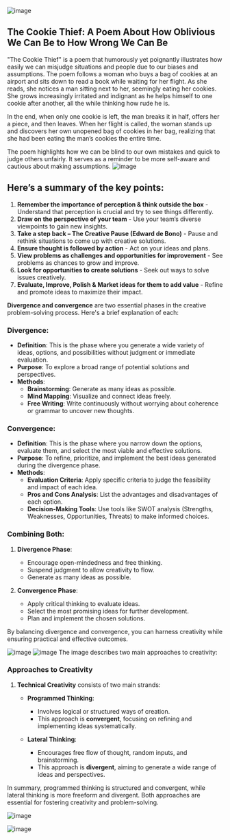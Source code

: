 ![image](https://github.com/anusha-tikarya/Soft_skills/assets/84814767/6c6da191-8b12-4e9a-8204-ac84bf3006d9)
## The Cookie Thief: A Poem About How Oblivious We Can Be to How Wrong We Can Be

"The Cookie Thief" is a poem that humorously yet poignantly 
illustrates how easily we can misjudge situations and people due to our biases and assumptions. 
The poem follows a woman who buys a bag of cookies at an airport and sits down to read a book while waiting for her flight.
As she reads, she notices a man sitting next to her, seemingly eating her cookies. She grows increasingly irritated and indignant as he
helps himself to one cookie after another, all the while thinking how rude he is. 

In the end, when only one cookie is left,
the man breaks it in half, offers her a piece, 
and then leaves. When her flight is called, the woman stands up and discovers her own unopened bag of cookies in her bag,
realizing that she had been eating the man’s cookies the entire time. 

The poem highlights how we can be blind to our own mistakes and quick to judge others unfairly.
It serves as a reminder to be more self-aware and cautious about making assumptions.
![image](https://github.com/anusha-tikarya/Soft_skills/assets/84814767/9909ac96-0fad-4a3b-80c9-98c5f2fa72e8)
## Here’s a summary of the key points:

1. **Remember the importance of perception & think outside the box** - Understand that perception is crucial and try to see things differently.
2. **Draw on the perspective of your team** - Use your team’s diverse viewpoints to gain new insights.
3. **Take a step back – The Creative Pause (Edward de Bono)** - Pause and rethink situations to come up with creative solutions.
4. **Ensure thought is followed by action** - Act on your ideas and plans.
5. **View problems as challenges and opportunities for improvement** - See problems as chances to grow and improve.
6. **Look for opportunities to create solutions** - Seek out ways to solve issues creatively.
7. **Evaluate, Improve, Polish & Market ideas for them to add value** - Refine and promote ideas to maximize their impact.

 **Divergence and convergence** are two essential phases in the creative problem-solving process. Here's a brief explanation of each:

### Divergence:
- **Definition**: This is the phase where you generate a wide variety of ideas, options, and possibilities without judgment or immediate evaluation.
- **Purpose**: To explore a broad range of potential solutions and perspectives.
- **Methods**:
  - **Brainstorming**: Generate as many ideas as possible.
  - **Mind Mapping**: Visualize and connect ideas freely.
  - **Free Writing**: Write continuously without worrying about coherence or grammar to uncover new thoughts.

### Convergence:
- **Definition**: This is the phase where you narrow down the options, evaluate them, and select the most viable and effective solutions.
- **Purpose**: To refine, prioritize, and implement the best ideas generated during the divergence phase.
- **Methods**:
  - **Evaluation Criteria**: Apply specific criteria to judge the feasibility and impact of each idea.
  - **Pros and Cons Analysis**: List the advantages and disadvantages of each option.
  - **Decision-Making Tools**: Use tools like SWOT analysis (Strengths, Weaknesses, Opportunities, Threats) to make informed choices.

### Combining Both:
1. **Divergence Phase**:
   - Encourage open-mindedness and free thinking.
   - Suspend judgment to allow creativity to flow.
   - Generate as many ideas as possible.

2. **Convergence Phase**:
   - Apply critical thinking to evaluate ideas.
   - Select the most promising ideas for further development.
   - Plan and implement the chosen solutions.

By balancing divergence and convergence, you can harness creativity while ensuring practical and effective outcomes.

![image](https://github.com/anusha-tikarya/Soft_skills/assets/84814767/81296b5c-c078-4010-b2f2-bac29e9db144)
![image](https://github.com/anusha-tikarya/Soft_skills/assets/84814767/530f17c2-88a0-4f01-9628-0eadc09f5304)
The image describes two main approaches to creativity:

### Approaches to Creativity

1. **Technical Creativity** consists of two main strands:
   
   - **Programmed Thinking**:
     - Involves logical or structured ways of creation.
     - This approach is **convergent**, focusing on refining and implementing ideas systematically.
     
   - **Lateral Thinking**:
     - Encourages free flow of thought, random inputs, and brainstorming.
     - This approach is **divergent**, aiming to generate a wide range of ideas and perspectives.

In summary, programmed thinking is structured and convergent, 
while lateral thinking is more freeform and divergent. Both approaches are essential for fostering creativity and problem-solving.

![image](https://github.com/anusha-tikarya/Soft_skills/assets/84814767/b756d264-6db6-4c36-9ffe-b085972c3668)

![image](https://github.com/anusha-tikarya/Soft_skills/assets/84814767/eea2fe18-09c3-45ba-ae81-b0ec71bd9f40)

